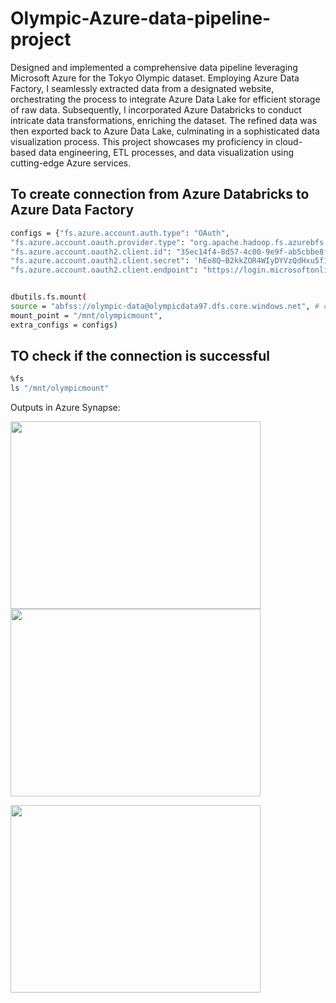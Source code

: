 # Olympic-Azure-data-pipeline-project

Designed and implemented a comprehensive data pipeline leveraging Microsoft Azure for the Tokyo Olympic dataset. Employing Azure Data Factory, I seamlessly extracted data from a designated website, orchestrating the process to integrate Azure Data Lake for efficient storage of raw data. Subsequently, I incorporated Azure Databricks to conduct intricate data transformations, enriching the dataset. The refined data was then exported back to Azure Data Lake, culminating in a sophisticated data visualization process. This project showcases my proficiency in cloud-based data engineering, ETL processes, and data visualization using cutting-edge Azure services.

## To create connection from Azure Databricks to Azure Data Factory

```sh
configs = {"fs.azure.account.auth.type": "OAuth",
"fs.azure.account.oauth.provider.type": "org.apache.hadoop.fs.azurebfs.oauth2.ClientCredsTokenProvider",
"fs.azure.account.oauth2.client.id": "35ec14f4-8d57-4c00-9e9f-ab5cbbe8ffb4",
"fs.azure.account.oauth2.client.secret": 'hEo8Q~B2kkZOR4WIyDYVzQdHxu5f1LEChQ~81c11',
"fs.azure.account.oauth2.client.endpoint": "https://login.microsoftonline.com/873b06a8-4913-4d25-8fd6-905dfacbfecf/oauth2/token"}


dbutils.fs.mount(
source = "abfss://olympic-data@olympicdata97.dfs.core.windows.net", # contrainer@storageacc
mount_point = "/mnt/olympicmount",
extra_configs = configs)
```

## TO check if the connection is successful 

```sh
%fs
ls "/mnt/olympicmount"
```


Outputs in Azure Synapse: 

<img src="https://github.com/ksundeepone/Olympic-Azure-data-pipeline-project/assets/102394204/32388c6c-579b-47f8-98b7-c578095bed5e" width="400" height="300" /> <img src="https://github.com/ksundeepone/Olympic-Azure-data-pipeline-project/assets/102394204/828798e0-173c-4425-95b4-66ef707d4ba5" width="400" height="300">

<img src="https://github.com/ksundeepone/Olympic-Azure-data-pipeline-project/assets/102394204/92a53302-0dd8-4801-bc9d-2445cd93893f" width="400" height="300">





